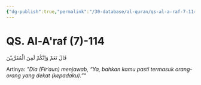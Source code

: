 ```yaml
---
{"dg-publish":true,"permalink":"/30-database/al-quran/qs-al-a-raf-7-114/"}
---
```



# QS. Al-A'raf (7)-114
قَالَ نَعَمْ وَاِنَّكُمْ لَمِنَ الْمُقَرَّبِيْنَ

Artinya: *"Dia (Fir‘aun) menjawab, “Ya, bahkan kamu pasti termasuk orang-orang yang dekat (kepadaku).”"*
